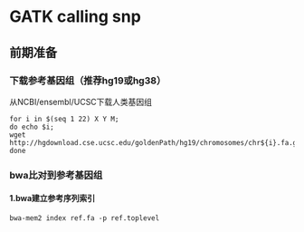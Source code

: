 # GATK calling snp
## 前期准备
### 下载参考基因组（推荐hg19或hg38）
从NCBI/ensembl/UCSC下载人类基因组  
```
for i in $(seq 1 22) X Y M;  
do echo $i;  
wget http://hgdownload.cse.ucsc.edu/goldenPath/hg19/chromosomes/chr${i}.fa.gz;  
done
```
### bwa比对到参考基因组
#### 1.bwa建立参考序列索引
```
bwa-mem2 index ref.fa -p ref.toplevel
```
